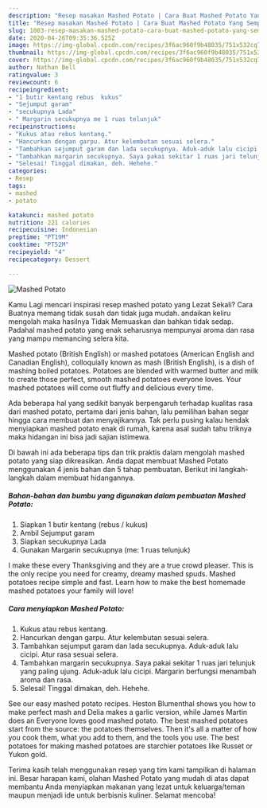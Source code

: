 ```yaml
---
description: "Resep masakan Mashed Potato | Cara Buat Mashed Potato Yang Sempurna"
title: "Resep masakan Mashed Potato | Cara Buat Mashed Potato Yang Sempurna"
slug: 1003-resep-masakan-mashed-potato-cara-buat-mashed-potato-yang-sempurna
date: 2020-04-26T09:35:36.525Z
image: https://img-global.cpcdn.com/recipes/3f6ac960f9b48035/751x532cq70/mashed-potato-foto-resep-utama.jpg
thumbnail: https://img-global.cpcdn.com/recipes/3f6ac960f9b48035/751x532cq70/mashed-potato-foto-resep-utama.jpg
cover: https://img-global.cpcdn.com/recipes/3f6ac960f9b48035/751x532cq70/mashed-potato-foto-resep-utama.jpg
author: Nathan Bell
ratingvalue: 3
reviewcount: 6
recipeingredient:
- "1 butir kentang rebus  kukus"
- "Sejumput garam"
- "secukupnya Lada"
- " Margarin secukupnya me 1 ruas telunjuk"
recipeinstructions:
- "Kukus atau rebus kentang."
- "Hancurkan dengan garpu. Atur kelembutan sesuai selera."
- "Tambahkan sejumput garam dan lada secukupnya. Aduk-aduk lalu cicipi. Atur rasa sesuai selera."
- "Tambahkan margarin secukupnya. Saya pakai sekitar 1 ruas jari telunjuk yang paling ujung. Aduk-aduk lalu cicipi. Margarin berfungsi menambah aroma dan rasa."
- "Selesai! Tinggal dimakan, deh. Hehehe."
categories:
- Resep
tags:
- mashed
- potato

katakunci: mashed potato 
nutrition: 221 calories
recipecuisine: Indonesian
preptime: "PT19M"
cooktime: "PT52M"
recipeyield: "4"
recipecategory: Dessert

---
```



![Mashed Potato](https://img-global.cpcdn.com/recipes/3f6ac960f9b48035/751x532cq70/mashed-potato-foto-resep-utama.jpg)

Kamu Lagi mencari inspirasi resep mashed potato yang Lezat Sekali? Cara Buatnya memang tidak susah dan tidak juga mudah. andaikan keliru mengolah maka hasilnya Tidak Memuaskan dan bahkan tidak sedap. Padahal mashed potato yang enak seharusnya mempunyai aroma dan rasa yang mampu memancing selera kita.

Mashed potato (British English) or mashed potatoes (American English and Canadian English), colloquially known as mash (British English), is a dish of mashing boiled potatoes. Potatoes are blended with warmed butter and milk to create those perfect, smooth mashed potatoes everyone loves. Your mashed potatoes will come out fluffy and delicious every time.

Ada beberapa hal yang sedikit banyak berpengaruh terhadap kualitas rasa dari mashed potato, pertama dari jenis bahan, lalu pemilihan bahan segar hingga cara membuat dan menyajikannya. Tak perlu pusing kalau hendak menyiapkan mashed potato enak di rumah, karena asal sudah tahu triknya maka hidangan ini bisa jadi sajian istimewa.


Di bawah ini ada beberapa tips dan trik praktis dalam mengolah mashed potato yang siap dikreasikan. Anda dapat membuat Mashed Potato menggunakan 4 jenis bahan dan 5 tahap pembuatan. Berikut ini langkah-langkah dalam membuat hidangannya.

<!--inarticleads1-->

##### Bahan-bahan dan bumbu yang digunakan dalam pembuatan Mashed Potato:

1. Siapkan 1 butir kentang (rebus / kukus)
1. Ambil Sejumput garam
1. Siapkan secukupnya Lada
1. Gunakan  Margarin secukupnya (me: 1 ruas telunjuk)


I make these every Thanksgiving and they are a true crowd pleaser. This is the only recipe you need for creamy, dreamy mashed spuds. Mashed potatoes recipe simple and fast. Learn how to make the best homemade mashed potatoes your family will love! 

<!--inarticleads2-->

##### Cara menyiapkan Mashed Potato:

1. Kukus atau rebus kentang.
1. Hancurkan dengan garpu. Atur kelembutan sesuai selera.
1. Tambahkan sejumput garam dan lada secukupnya. Aduk-aduk lalu cicipi. Atur rasa sesuai selera.
1. Tambahkan margarin secukupnya. Saya pakai sekitar 1 ruas jari telunjuk yang paling ujung. Aduk-aduk lalu cicipi. Margarin berfungsi menambah aroma dan rasa.
1. Selesai! Tinggal dimakan, deh. Hehehe.


See our easy mashed potato recipes. Heston Blumenthal shows you how to make perfect mash and Delia makes a garlic version, while James Martin does an Everyone loves good mashed potato. The best mashed potatoes start from the source: the potatoes themselves. Then it&#39;s all a matter of how you cook them, what you add to them, and the tools you use. The best potatoes for making mashed potatoes are starchier potatoes like Russet or Yukon gold. 

Terima kasih telah menggunakan resep yang tim kami tampilkan di halaman ini. Besar harapan kami, olahan Mashed Potato yang mudah di atas dapat membantu Anda menyiapkan makanan yang lezat untuk keluarga/teman maupun menjadi ide untuk berbisnis kuliner. Selamat mencoba!
